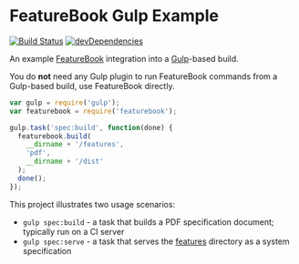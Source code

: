 FeatureBook Gulp Example
========================

[![Build Status](https://travis-ci.org/SOFTWARE-CLINIC/featurebook-gulp-example.svg)](https://travis-ci.org/SOFTWARE-CLINIC/featurebook-gulp-example)
[![devDependencies](https://david-dm.org/SOFTWARE-CLINIC/featurebook-gulp-example/dev-status.svg)](https://david-dm.org/SOFTWARE-CLINIC/featurebook-gulp-example#info=devDependencies)

An example [FeatureBook](https://github.com/SOFTWARE-CLINIC/featurebook)
integration into a [Gulp](http://gulpjs.com)-based build.

You do **not** need any Gulp plugin to run FeatureBook commands from a Gulp-based
build, use FeatureBook directly.

```javascript
var gulp = require('gulp');
var featurebook = require('featurebook');

gulp.task('spec:build', function(done) {
  featurebook.build(
    __dirname + '/features',
    'pdf',
    __dirname + '/dist'
  );
  done();
});
```

This project illustrates two usage scenarios:

* `gulp spec:build` - a task that builds a PDF specification document; typically run on a CI server
* `gulp spec:serve` - a task that serves the [features](./features) directory as a system specification
